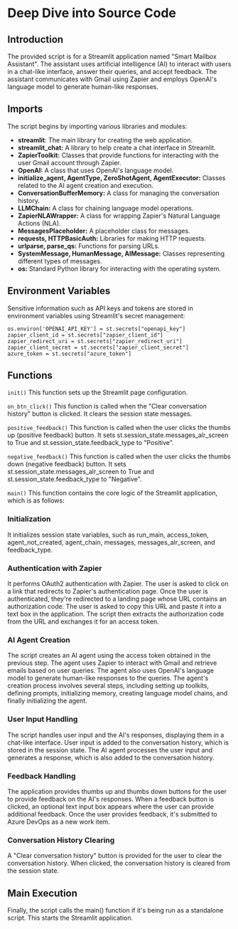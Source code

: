 # Deep Dive into Source Code

## Introduction
The provided script is for a Streamlit application named "Smart Mailbox Assistant". The assistant uses artificial intelligence (AI) to interact with users in a chat-like interface, answer their queries, and accept feedback. The assistant communicates with Gmail using Zapier and employs OpenAI's language model to generate human-like responses.

## Imports
The script begins by importing various libraries and modules:

* **streamlit**: The main library for creating the web application.
* **streamlit_chat:** A library to help create a chat interface in Streamlit.
* **ZapierToolkit:** Classes that provide functions for interacting with the user Gmail account through Zapier.
* **OpenAI:** A class that uses OpenAI's language model.
* **initialize_agent, AgentType, ZeroShotAgent, AgentExecutor:** Classes related to the AI agent creation and execution.
* **ConversationBufferMemory:** A class for managing the conversation history.
* **LLMChain:** A class for chaining language model operations.
* **ZapierNLAWrapper:** A class for wrapping Zapier's Natural Language Actions (NLA).
* **MessagesPlaceholder:** A placeholder class for messages.
* **requests, HTTPBasicAuth:** Libraries for making HTTP requests.
* **urlparse, parse_qs:** Functions for parsing URLs.
* **SystemMessage, HumanMessage, AIMessage:** Classes representing different types of messages.
* **os:** Standard Python library for interacting with the operating system.

## Environment Variables
Sensitive information such as API keys and tokens are stored in environment variables using Streamlit's secret management:

```
os.environ['OPENAI_API_KEY'] = st.secrets["openapi_key"]
zapier_client_id = st.secrets["zapier_client_id"]
zapier_redirect_uri = st.secrets["zapier_redirect_uri"]
zapier_client_secret = st.secrets["zapier_client_secret"]
azure_token = st.secrets["azure_token"]
```

## Functions
`init()`
This function sets up the Streamlit page configuration.

`on_btn_click()`
This function is called when the "Clear conversation history" button is clicked. It clears the session state messages.

`positive_feedback()`
This function is called when the user clicks the thumbs up (positive feedback) button. It sets st.session_state.messages_alr_screen to True and st.session_state.feedback_type to "Positive".

`negative_feedback()`
This function is called when the user clicks the thumbs down (negative feedback) button. It sets st.session_state.messages_alr_screen to True and st.session_state.feedback_type to "Negative".

`main()`
This function contains the core logic of the Streamlit application, which is as follows:

### Initialization
It initializes session state variables, such as run_main, access_token, agent_not_created, agent_chain, messages, messages_alr_screen, and feedback_type.

### Authentication with Zapier
It performs OAuth2 authentication with Zapier. The user is asked to click on a link that redirects to Zapier's authentication page. Once the user is authenticated, they're redirected to a landing page whose URL contains an authorization code. The user is asked to copy this URL and paste it into a text box in the application. The script then extracts the authorization code from the URL and exchanges it for an access token.

### AI Agent Creation
The script creates an AI agent using the access token obtained in the previous step. The agent uses Zapier to interact with Gmail and retrieve emails based on user queries. The agent also uses OpenAI's language model to generate human-like responses to the queries. The agent's creation process involves several steps, including setting up toolkits, defining prompts, initializing memory, creating language model chains, and finally initializing the agent.

### User Input Handling
The script handles user input and the AI's responses, displaying them in a chat-like interface. User input is added to the conversation history, which is stored in the session state. The AI agent processes the user input and generates a response, which is also added to the conversation history.

### Feedback Handling
The application provides thumbs up and thumbs down buttons for the user to provide feedback on the AI's responses. When a feedback button is clicked, an optional text input box appears where the user can provide additional feedback. Once the user provides feedback, it's submitted to Azure DevOps as a new work item.

### Conversation History Clearing
A "Clear conversation history" button is provided for the user to clear the conversation history. When clicked, the conversation history is cleared from the session state.

## Main Execution
Finally, the script calls the main() function if it's being run as a standalone script. This starts the Streamlit application.
